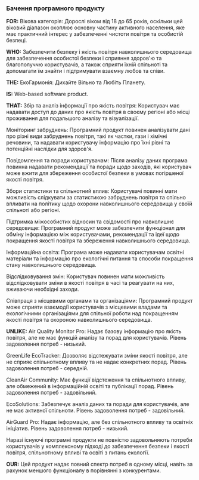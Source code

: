 ### Бачення програмного продукту

**FOR:** Вікова категорія: Дорослі віком від 18 до 65 років, оскільки цей віковий діапазон охоплює основну частину активного населення, яке має практичний інтерес у забезпеченні чистоти повітря та особистій безпеці.

**WHO:** Забезпечити безпеку і якість повітря навколишнього середовища для забезпечення особистої безпеки і сприяння здоров'ю та благополуччю користувачів, а також сприяти їхній спільноті та допомагати їм знайти і підтримувати взаємну любов та співи.

**THE:** ЕкоГармонія: Дихайте Вільно та Любіть Планету.

**IS:** Web-based software product.

**THAT:** Збір та аналіз інформації про якість повітря: Користувач має надавати доступ до даних про якість повітря в своєму регіоні або місці проживання для подальшого аналізу та візуалізації.

Моніторинг забруднень: Програмний продукт повинен аналізувати дані про різні види забруднень повітря, такі як частки, гази і хімічні речовини, та надавати користувачу інформацію про їхні рівні та потенційні наслідки для здоров'я.

Повідомлення та поради користувачам: Після аналізу даних програма повинна надавати рекомендації та поради щодо заходів, які користувач може вжити для збереження особистої безпеки в умовах погіршеної якості повітря.

Збори статистики та спільнотний вплив: Користувачі повинні мати можливість слідкувати за статистикою забруднень повітря та спільно впливати на політику щодо охорони навколишнього середовища у своїй спільноті або регіоні.

Підтримка міжособистих відносин та свідомості про навколишнє середовище: Програмний продукт може забезпечити функціонал для обміну інформацією між користувачами, рекомендації та ідеї щодо покращення якості повітря та збереження навколишнього середовища.

Інформаційна освіта: Програма може надавати користувачам освітні матеріали та інформацію про екологічні питання та способи покращення стану навколишнього середовища.

Відслідковування змін: Користувач повинен мати можливість відслідковувати зміни в якості повітря в часі та реагувати на них, вживаючи необхідні заходи.

Співпраця з місцевими органами та організаціями: Програмний продукт може сприяти взаємодії користувачів з місцевими владами та екологічними організаціями для спільної роботи над покращенням якості повітря та охороною навколишнього середовища.

**UNLIKE:** Air Quality Monitor Pro: Надає базову інформацію про якість повітря, але не має функцій аналізу та порад для користувачів. Рівень задоволення потреб - низький.

GreenLife EcoTracker: Дозволяє відстежувати зміни якості повітря, але не сприяє спільнотному впливу та не надає конкретних порад. Рівень задоволення потреб - середній.

CleanAir Community: Має функції відстеження та спільнотного впливу, але обмежений в інформаційній освіті та публікації порад. Рівень задоволення потреб - задовільний.

EcoSolutions: Забезпечує аналіз даних та поради для користувачів, але не має активної спільноти. Рівень задоволення потреб - задовільний.

AirGuard Pro: Надає інформацію, але без спільнотного впливу та освітніх ініціатив. Рівень задоволення потреб - низький.

Наразі існуючі програмні продукти не повністю задовольняють потреби користувачів у комплексному підході до забезпечення безпеки і якості повітря, спільнотному впливі та освіті з питань екології.

**OUR:** Цей продукт надає повний спектр потреб в одному місці, навіть за рахунок меншого функціоналу в порівнянні з конкурентами.



